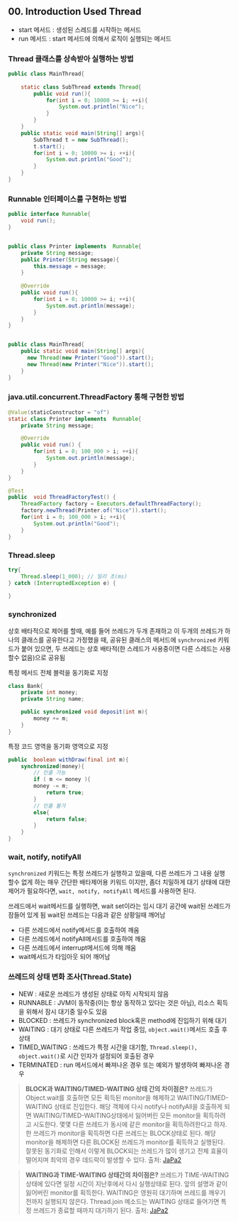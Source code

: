 ## 00. Introduction Used Thread

- start 메서드 : 생성된 스레드를 시작하는 메서드
- run 메서드 : start 메서드에 의해서 로직이 실행되는 메서드

### Thread 클래스를 상속받아 실행하는 방법
```java
public class MainThread{
    
    static class SubThread extends Thread{
        public void run(){
            for(int i = 0; 10000 >= i; ++i){
                System.out.println("Nice");
            }
        }
    }
    public static void main(String[] args){
        SubThread t = new SubThread();
        t.start();
        for(int i = 0; 10000 >= i; ++i){
            System.out.println("Good");
        }
    }
}
```

### Runnable 인터페이스를 구현하는 방법
```java
public interface Runnable{
    void run();
}


public class Printer implements  Runnable{
    private String message;
    public Printer(String message){
        this.message = message;
    }
    
    @Override
    public void run(){
        for(int i = 0; 10000 >= i; ++i){
            System.out.println(message);
        }
    }
}


public class MainThread{
    public static void main(String[] args){
      new Thread(new Printer("Good")).start();
      new Thread(new Printer("Nice")).start();
    }
}
```

### java.util.concurrent.ThreadFactory 통해 구현한 방법

```java
@Value(staticConstructor = "of")
static class Printer implements  Runnable{
    private String message;

    @Override
    public void run() {
        for(int i = 0; 100_000 > i; ++i){
            System.out.println(message);
        }
    }
}

@Test
public  void ThreadFactoryTest() {
    ThreadFactory factory = Executors.defaultThreadFactory();
    factory.newThread(Printer.of("Nice")).start();
    for(int i = 0; 100_000 > i; ++i){
        System.out.println("Good");
    }
}
```

### Thread.sleep
```java
try{
    Thread.sleep(1_000); // 밀리 초(ms)
} catch (InterruptedException e) {
    
}
```

### synchronized
상호 배타적으로 제어를 할때, 예를 들어 쓰레드가 두개 존재하고 이 두개의 쓰레드가
하나의 클래스를 공유한다고 가정했을 때, 공유된 클래스의 메서드에 ```synchronized``` 키워드가
붙어 있으면, 두 쓰레드는 상호 배타적(한 스레드가 사용중이면 다른 스레드는 사용할수 없음)으로 공유됨

특정 메서드 전체 블럭을 동기화로 지정
```java
class Bank{
    private int money;
    private String name;

    public synchronized void deposit(int m){
        money += m;
    }
}
```

특정 코드 영역을 동기화 영역으로 지정
```java
public  boolean withDraw(final int m){
    synchronized(money){
        // 인출 가능
        if ( m <= money ){
        money -= m;
            return true;
        }
        // 인출 불가
        else{
            return false;
        }  
    }
}

```

### wait, notify, notifyAll
```synchronized``` 키워드는 특정 쓰레드가 실행하고 있을때, 다른 쓰레드가 그 내용 실행 할수 없게 하는 매우 간단한 배타제어용 키워드 이지만,
좀더 치밀하게 대기 상태에 대한 제어가 필요하다면, ```wait, notify, notifyAll``` 메서드를 사용하면 된다.

쓰레드에서 wait메서드를 실행하면, wait set이라는 임시 대기 공간에 wait된 쓰레드가 잠들어 있게 됨
wait된 쓰레드는 다음과 같은 상황일때 깨어남

- 다른 쓰레드에서 notify메서드를 호출하여 깨움
- 다른 쓰레드에서 notifyAll메서드를 호출하여 깨움
- 다른 쓰레드에서 interrupt메서드에 의해 깨움
- wait메서드가 타임아웃 되어 깨어남


### 쓰레드의 상태 변화 조사(Thread.State)
- NEW : 새로운 쓰레드가 생성된 상태로 아직 시작되지 않음
- RUNNABLE : JVM이 동작중(이는 항상 동작하고 있다는 것은 아님), 리소스 획득을 위해서 잠시 대기중 일수도 있음
- BLOCKED : 쓰레드가 synchronized block혹은 method에 진입하기 위해 대기
- WAITING : 대기 상태로 다른 쓰레드가 작업 중임, ```object.wait()```메서드 호출 후 상태
- TIMED_WAITING : 쓰레드가 특정 시간을 대기함, ```Thread.sleep(), object.wait()```로 시간 인자가 설정되어 호출된 경우
- TERMINATED : run 메서드에서 빠져나온 경우 또는 예외가 발생하여 빠져나온 경우

> __BLOCK과 WAITING/TIMED-WAITING 상태 간의 차이점은?__
> 쓰레드가 Object.wait를 호출하면 모든 획득된 monitor을 해제하고 WAITING/TIMED-WAITING 상태로 진입한다. 
> 해당 객체에 다시 notify나 notifyAll을 호출하게 되면 WAITING/TIMED-WAITING상태에서 잃어버린 모든 monitor을 획득하려고 시도한다. 
> 몇몇 다른 쓰레드가 동시에 같은 monitor을 획득하려한다고 하자. 한 쓰레드가 monitor을 획득하면 다른 쓰레드는 BLOCK상태로 된다. 
> 해당 monitor을 해제하면 다른 BLOCK된 쓰레드가 monitor를 획득하고 실행된다.
> 잘못된 동기화로 인해서 이렇게 BLOCK되는 쓰레드가 많이 생기고 전체 효율이 떨어지며 최악의 경우 데드락이 발생할 수 있다.
> 출처: [JaPa2]
  
> __WAITING과 TIME-WAITING 상태간의 차이점은?__
> 쓰레드가 TIME-WAITING 상태에 있다면 일정 시간이 지난후에서 다시 실행상태로 된다.
> 앞의 설명과 같이 잃어버린 monitor를 획득한다.
> WAITING은 영원히 대기하며 쓰레드를 깨우기 전까지 실행되지 않은다. 
> Thread.join 메소드는 WAITING 상태로 들어가면 특정 쓰레드가 종료할 때까지 대기하기 된다.
> 출처: [JaPa2]

[JaPa2]: http://ospace.tistory.com/109 "[JaPa2]"